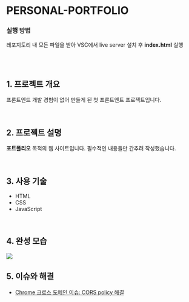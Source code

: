 # PERSONAL-PORTFOLIO
### 실행 방법
레포지토리 내 모든 파일을 받아 VSC에서 live server 설치 후 **index.html** 실행

<br><br>

## 1. 프로젝트 개요
프론트엔드 개발 경험이 없어 만들게 된 첫 프론트엔트 프로젝트입니다.

<br>

## 2. 프로젝트 설명
**포트폴리오** 목적의 웹 사이트입니다. 필수적인 내용들만 간추려 작성했습니다.

<br>

## 3. 사용 기술
- HTML
- CSS
- JavaScript

<br>

## 4. 완성 모습 
<img src="https://user-images.githubusercontent.com/46162801/199144157-d72cba57-902f-4144-bc85-e6785de95eb4.gif" />

<br>

## 5. 이슈와 해결
- [Chrome 크로스 도메인 이슈: CORS policy 해결](https://velog.io/@eunsilson/Chrome-%ED%81%AC%EB%A1%9C%EC%8A%A4-%EB%8F%84%EB%A9%94%EC%9D%B8-%EC%9D%B4%EC%8A%88-CORS-policy-%ED%95%B4%EA%B2%B0)
